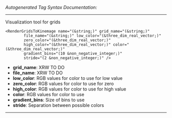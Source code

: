 _Autogenerated Tag Syntax Documentation:_

---
Visualization tool for grids

```
<RenderGridsToKinemage name="(&string;)" grid_name="(&string;)"
        file_name="(&string;)" low_color="(&three_dim_real_vector;)"
        zero_color="(&three_dim_real_vector;)"
        high_color="(&three_dim_real_vector;)" color="(&three_dim_real_vector;)"
        gradient_bins="(10 &non_negative_integer;)"
        stride="(2 &non_negative_integer;)" />
```

-   **grid_name**: XRW TO DO
-   **file_name**: XRW TO DO
-   **low_color**: RGB values for color to use for low value
-   **zero_color**: RGB values for color to use for zero
-   **high_color**: RGB values for color to use for high value
-   **color**: RGB values for color to use
-   **gradient_bins**: Size of bins to use
-   **stride**: Separation between possible colors

---
